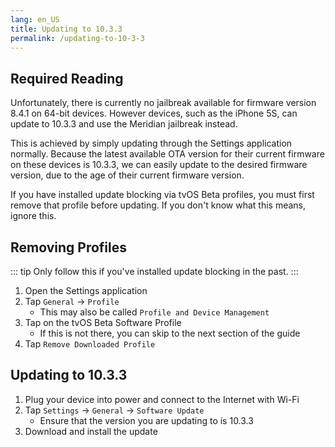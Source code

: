```yaml
---
lang: en_US
title: Updating to 10.3.3
permalink: /updating-to-10-3-3
---
```


## Required Reading

Unfortunately, there is currently no jailbreak available for firmware version 8.4.1 on 64-bit devices. However devices, such as the iPhone 5S, can update to 10.3.3 and use the Meridian jailbreak instead.

This is achieved by simply updating through the Settings application normally. Because the latest available OTA version for their current firmware on these devices is 10.3.3, we can easily update to the desired firmware version, due to the age of their current firmware version.

If you have installed update blocking via tvOS Beta profiles, you must first remove that profile before updating. If you don't know what this means, ignore this.

## Removing Profiles

::: tip
Only follow this if you've installed update blocking in the past.
:::

1. Open the Settings application
1. Tap `General` -> `Profile`
    - This may also be called `Profile and Device Management`
1. Tap on the tvOS Beta Software Profile
    - If this is not there, you can skip to the next section of the guide
1. Tap `Remove Downloaded Profile`

## Updating to 10.3.3

1. Plug your device into power and connect to the Internet with Wi-Fi
1. Tap `Settings` -> `General` -> `Software Update`
    - Ensure that the version you are updating to is 10.3.3
1. Download and install the update